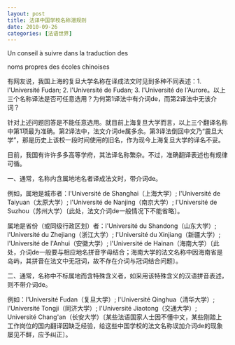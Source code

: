 ```yaml
---
layout: post
title: 法译中国学校名称潜规则
date: 2010-09-26
categories: [法语世界]  
---
```


Un conseil à suivre dans la traduction des

noms propres des écoles chinoises

有网友说，我国上海的复旦大学名称在译成法文时见到多种不同表述：1. l'Université Fudan; 2. l'Université de Fudan; 3. l'Université de l'Aurore。以上三个名称译法是否可任意选用？为何第1译法中有介词de，而第2译法中无该介词？

针对上述问题回答是不能任意选用。就目前上海复旦大学而言，以上三个翻译名称中第1项最为准确。第2译法中，法文介词de属多余。第3译法倒回中文乃“震旦大学”，那是历史上该校一段时间使用的旧名，作为现今上海复旦大学的译名不妥。

目前，我国有许许多多高等学府，其法译名称繁杂。不过，准确翻译表述也有规律可循。

一、通常，名称内含属地地名者译成法文时，带介词de。

例如，属地是城市者：l'Université de Shanghai（上海大学）; l'Université de Taiyuan（太原大学）; l'Université de Nanjing（南京大学）; l'Université de Suzhou（苏州大学）〔此处，法文介词de一般情况下不能省略〕。

属地是省份（或同级行政区划）者：l'Université du Shandong（山东大学）; l'Université du Zhejiang（浙江大学）; l'Université du Xinjiang（新疆大学）; l'Université de l'Anhui（安徽大学）; l'Université de Hainan（海南大学）〔此处，介词de一般要与相应地名拼音字母结合；海南大学的法文名称中因海南省是岛屿，其拼音在法文中无冠词，故不存在介词与冠词结合问题〕。

二、通常，名称中不标属地而含特殊含义者，如采用该特殊含义的汉语拼音表述，则不带介词de。

例如：l'Université Fudan（复旦大学）; l'Université Qinghua（清华大学）; l'Université Tongji（同济大学）; l'Université Jiaotong（交通大学）; Université Chang'an（长安大学）〔某些法语国家人士因不懂中文，某些刚踏上工作岗位的国内翻译因缺乏经验，给这些中国学校的法文名称误加介词de的现象屡见不鲜，应予纠正〕。
